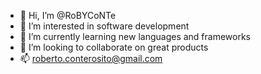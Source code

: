 - 👋 Hi, I’m @RoBYCoNTe
- 👀 I’m interested in software development
- 🌱 I’m currently learning new languages and frameworks
- 💞️ I’m looking to collaborate on great products
- 📫 roberto.conterosito@gmail.com

<!---
RoBYCoNTe/RoBYCoNTe is a ✨ special ✨ repository because its `README.md` (this file) appears on your GitHub profile.
You can click the Preview link to take a look at your changes.
--->
